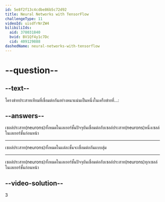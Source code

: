 ```yaml
---
id: 5e8f2f13c4cdbe86b5c72d92
title: Neural Networks with TensorFlow
challengeType: 11
videoId: uisdfrNrZW4
bilibiliIds:
  aid: 378031840
  bvid: BV1Qf4y1c7Dc
  cid: 409129888
dashedName: neural-networks-with-tensorflow
---
```


# --question--

## --text--

โครงข่ายประสาทเทียมที่เชื่อมต่อกันอย่างหนาแน่นเป็นหนึ่งในเครือข่ายที่...:

## --answers--

เซลล์ประสาท(neurons)ทั้งหมดในเลเยอร์ชั้นปัจจุบันเชื่อมต่อกับเซลล์ประสาท(neurons)หนึ่งเซลล์ในเลเยอร์ชั้นก่อนหน้า

---

เซลล์ประสาท(neurons)ทั้งหมดในแต่ละชั้นจะเชื่อมต่อกันแบบสุ่ม

---

เซลล์ประสาท(neurons)ทั้งหมดในเลเยอร์ชั้นปัจจุบันเชื่อมต่อกับเซลล์ประสาท(neurons)ทุกเซลล์ในเลเยอร์ชั้นก่อนหน้า

## --video-solution--

3

